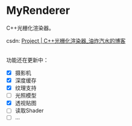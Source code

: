 # MyRenderer

C++光栅化渲染器。

csdn: [Project | C++光栅化渲染器_油炸汽水的博客](https://blog.csdn.net/qq_42772001/article/details/107721797)

<br/>
功能还在更新中：

- [x] 摄影机
- [x] 深度缓存 
- [x] 纹理支持
- [ ] 光照模型
- [x] 透视贴图
- [ ] 读取Shader
- [ ] …
